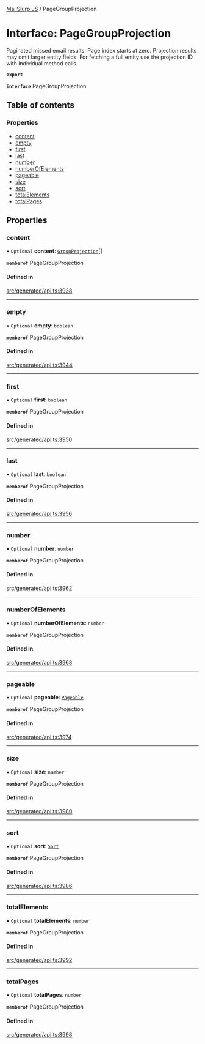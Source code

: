 [MailSlurp JS](../README.md) / PageGroupProjection

# Interface: PageGroupProjection

Paginated missed email results. Page index starts at zero. Projection results may omit larger entity fields. For fetching a full entity use the projection ID with individual method calls.

**`export`**

**`interface`** PageGroupProjection

## Table of contents

### Properties

- [content](PageGroupProjection.md#content)
- [empty](PageGroupProjection.md#empty)
- [first](PageGroupProjection.md#first)
- [last](PageGroupProjection.md#last)
- [number](PageGroupProjection.md#number)
- [numberOfElements](PageGroupProjection.md#numberofelements)
- [pageable](PageGroupProjection.md#pageable)
- [size](PageGroupProjection.md#size)
- [sort](PageGroupProjection.md#sort)
- [totalElements](PageGroupProjection.md#totalelements)
- [totalPages](PageGroupProjection.md#totalpages)

## Properties

### content

• `Optional` **content**: [`GroupProjection`](GroupProjection.md)[]

**`memberof`** PageGroupProjection

#### Defined in

[src/generated/api.ts:3938](https://github.com/mailslurp/mailslurp-client/blob/6534d6f/src/generated/api.ts#L3938)

___

### empty

• `Optional` **empty**: `boolean`

**`memberof`** PageGroupProjection

#### Defined in

[src/generated/api.ts:3944](https://github.com/mailslurp/mailslurp-client/blob/6534d6f/src/generated/api.ts#L3944)

___

### first

• `Optional` **first**: `boolean`

**`memberof`** PageGroupProjection

#### Defined in

[src/generated/api.ts:3950](https://github.com/mailslurp/mailslurp-client/blob/6534d6f/src/generated/api.ts#L3950)

___

### last

• `Optional` **last**: `boolean`

**`memberof`** PageGroupProjection

#### Defined in

[src/generated/api.ts:3956](https://github.com/mailslurp/mailslurp-client/blob/6534d6f/src/generated/api.ts#L3956)

___

### number

• `Optional` **number**: `number`

**`memberof`** PageGroupProjection

#### Defined in

[src/generated/api.ts:3962](https://github.com/mailslurp/mailslurp-client/blob/6534d6f/src/generated/api.ts#L3962)

___

### numberOfElements

• `Optional` **numberOfElements**: `number`

**`memberof`** PageGroupProjection

#### Defined in

[src/generated/api.ts:3968](https://github.com/mailslurp/mailslurp-client/blob/6534d6f/src/generated/api.ts#L3968)

___

### pageable

• `Optional` **pageable**: [`Pageable`](Pageable.md)

**`memberof`** PageGroupProjection

#### Defined in

[src/generated/api.ts:3974](https://github.com/mailslurp/mailslurp-client/blob/6534d6f/src/generated/api.ts#L3974)

___

### size

• `Optional` **size**: `number`

**`memberof`** PageGroupProjection

#### Defined in

[src/generated/api.ts:3980](https://github.com/mailslurp/mailslurp-client/blob/6534d6f/src/generated/api.ts#L3980)

___

### sort

• `Optional` **sort**: [`Sort`](Sort.md)

**`memberof`** PageGroupProjection

#### Defined in

[src/generated/api.ts:3986](https://github.com/mailslurp/mailslurp-client/blob/6534d6f/src/generated/api.ts#L3986)

___

### totalElements

• `Optional` **totalElements**: `number`

**`memberof`** PageGroupProjection

#### Defined in

[src/generated/api.ts:3992](https://github.com/mailslurp/mailslurp-client/blob/6534d6f/src/generated/api.ts#L3992)

___

### totalPages

• `Optional` **totalPages**: `number`

**`memberof`** PageGroupProjection

#### Defined in

[src/generated/api.ts:3998](https://github.com/mailslurp/mailslurp-client/blob/6534d6f/src/generated/api.ts#L3998)
